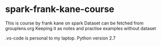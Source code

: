 # spark-frank-kane-course

This is course by frank kane on spark
Dataset can be fetched from grouplens.org
Keeping it as notes and practise examples without dataset

.vs-code is personal to my laptop. Python version 2.7